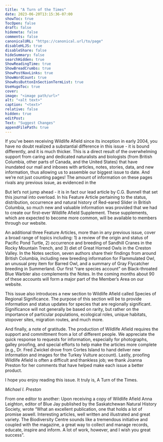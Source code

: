 ```yaml
---
title: "A Turn of the Times"
date: 2023-06-20T13:15:36-07:00
showToc: true
TocOpen: false
draft: false
hidemeta: false
comments: false
canonicalURL: "https://canonical.url/to/page"
disableHLJS: true 
disableShare: false
hideSummary: false
searchHidden: true
ShowReadingTime: true
ShowBreadCrumbs: true
ShowPostNavLinks: true
ShowWordCount: true
ShowRssButtonInSectionTermList: true
UseHugoToc: true
cover:
image: "<image path/url>" 
alt: "<alt text>" 
caption: "<text>" 
relative: false
hidden: true
editPost:
Text: "Suggest Changes" 
appendFilePath: true 
---
```


If you’ve been receiving Wildlife Afield since its inception in early 2004, you have no doubt realized a substantial difference in this issue - it is bound differently, and it is much thicker. This is a direct result of the overwhelming support from caring and dedicated naturalists and biologists (from British Columbia, other parts of Canada, and the United States) that have inundated our mail and inboxes with articles, notes, stories, data, and new information, thus allowing us to assemble our biggest issue to date. And we’re not just counting pages! The amount of information on these pages rivals any previous issue, as evidenced in the 

But let’s not jump ahead - it is in fact our lead article by C.G. Bunnell that set this journal into overload. In his Feature Article pertaining to the status, distribution, occurrence and natural history of Red-eared Slider in British Columbia, so much new and valuable information was provided that we had to create our first-ever Wildlife Afield Supplement. These supplements, which are expected to become more common, will be available to members through our website. 

An additional three Feature Articles, more than in any previous issue, cover a broad range of topics including: 1) a review of the origin and status of Pacific Pond Turtle, 2) occurrence and breeding of Sandhill Cranes in the Rocky Mountain Trench, and 3) diet of Great Horned Owls in the Creston Valley. In the Notes section, seven authors share their findings from around British Columbia, including new breeding information for Flammulated Owl, an unusual prey item for Barred Owl, and a summary of Gray Flycatcher breeding in Summerland. Our first “rare species account” on Black-throated Blue Warbler also complements the Notes. In the coming months about 90 of these accounts will form a major part of the Member’s Area on our website. 

This issue also introduces a new section to Wildlife Afield called Species of Regional Significance. The purpose of this section will be to provide information and status updates for species that are regionally significant. Significance will not generally be based  on rarity, but rather on the importance of particular populations, ecological roles, unique habitats, stopover sites, migration routes, and much more. 

And finally, a note of gratitude. The production of Wildlife Afield requires the support and committment from a lot of different people. We appreciate the quick response to requests for information, especially for photographs, galley proofing, and special efforts to help make the articles more complete (e.g., Dr. Fred Zwickel drove from Cortes Island to hand deliver new information and images for the Turkey Vulture account). Lastly, proofing Wildlife Afield is often a difficult and thankless job; we thank Joanna Preston for her comments that have helped make each issue a better product. 

I hope you enjoy reading this issue. It truly is, A Turn of the Times.  

*Michael I. Preston*

From one editor to another: Upon receiving a copy of Wildlife Afield Anna Leighton, editor of Blue Jay published by the Saskatchewan Natural History Society, wrote “What an excellent publication, one that holds a lot of promise aswell. Interesting articles, well written and illustrated and great variety. The Biodiversity Centre sounds like a tremendous initiative and coupled with the magazine, a great way to collect and manage records, educate, inspire and inform. A lot of work, however, and I wish you great success”.

